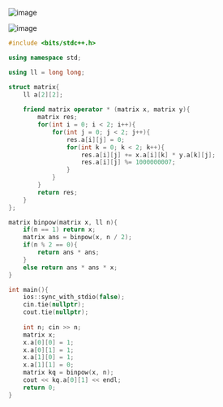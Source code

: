 ![image](https://github.com/user-attachments/assets/d9b370da-227f-467b-9e6c-9963ed1e884d)

![image](https://github.com/user-attachments/assets/26006796-e93d-43f9-9562-5e67e6dd2f65)

```cpp
#include <bits/stdc++.h>

using namespace std;

using ll = long long;

struct matrix{
    ll a[2][2];
    
    friend matrix operator * (matrix x, matrix y){
        matrix res;
        for(int i = 0; i < 2; i++){
            for(int j = 0; j < 2; j++){
                res.a[i][j] = 0;
                for(int k = 0; k < 2; k++){
                    res.a[i][j] += x.a[i][k] * y.a[k][j];
                    res.a[i][j] %= 1000000007;
                }
            }
        }
        return res;
    }
};

matrix binpow(matrix x, ll n){
    if(n == 1) return x;
    matrix ans = binpow(x, n / 2);
    if(n % 2 == 0){
        return ans * ans;
    }
    else return ans * ans * x;
}

int main(){
    ios::sync_with_stdio(false);
    cin.tie(nullptr);
    cout.tie(nullptr);
    
    int n; cin >> n;
    matrix x;
    x.a[0][0] = 1;
    x.a[0][1] = 1;
    x.a[1][0] = 1;
    x.a[1][1] = 0;
    matrix kq = binpow(x, n);
    cout << kq.a[0][1] << endl;
    return 0;
}
```
